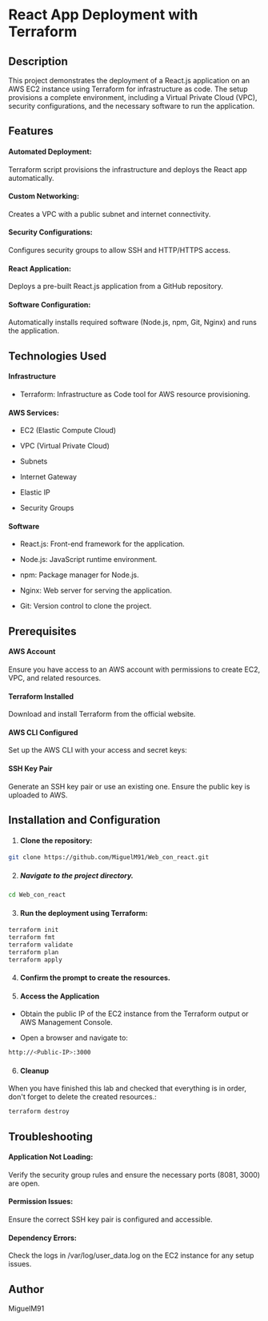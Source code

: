 # React App Deployment with Terraform

## Description

This project demonstrates the deployment of a React.js application on an AWS EC2 instance using Terraform for infrastructure as code. The setup provisions a complete environment, including a Virtual Private Cloud (VPC), security configurations, and the necessary software to run the application.

## Features

#### Automated Deployment: 
Terraform script provisions the infrastructure and deploys the React app automatically.

#### Custom Networking: 
Creates a VPC with a public subnet and internet connectivity.

#### Security Configurations: 
Configures security groups to allow SSH and HTTP/HTTPS access.

#### React Application: 
Deploys a pre-built React.js application from a GitHub repository.

#### Software Configuration: 
Automatically installs required software (Node.js, npm, Git, Nginx) and runs the application.

## Technologies Used

#### Infrastructure

* Terraform: Infrastructure as Code tool for AWS resource provisioning.

#### AWS Services:

* EC2 (Elastic Compute Cloud)

* VPC (Virtual Private Cloud)

* Subnets

* Internet Gateway

* Elastic IP

* Security Groups

#### Software

* React.js: Front-end framework for the application.

* Node.js: JavaScript runtime environment.

* npm: Package manager for Node.js.

* Nginx: Web server for serving the application.

* Git: Version control to clone the project.

## Prerequisites

#### AWS Account

Ensure you have access to an AWS account with permissions to create EC2, VPC, and related resources.

#### Terraform Installed

Download and install Terraform from the official website.

#### AWS CLI Configured

Set up the AWS CLI with your access and secret keys:

#### SSH Key Pair

Generate an SSH key pair or use an existing one. Ensure the public key is uploaded to AWS.

## Installation and Configuration

1. #### Clone the repository:
```bash
git clone https://github.com/MiguelM91/Web_con_react.git
```
2. ##### Navigate to the project directory.

```bash
cd Web_con_react
```
3. #### Run the deployment using Terraform:

```bash
terraform init
terraform fmt
terraform validate
terraform plan
terraform apply

```

4. #### Confirm the prompt to create the resources.

5. #### Access the Application

* Obtain the public IP of the EC2 instance from the Terraform output or AWS Management Console.

* Open a browser and navigate to:
 ```bash
http://<Public-IP>:3000
```
6. #### Cleanup

When you have finished this lab and checked that everything is in order, don't forget to delete the created resources.:

 ```bash
terraform destroy
```

## Troubleshooting

#### Application Not Loading: 
Verify the security group rules and ensure the necessary ports (8081, 3000) are open.

#### Permission Issues: 
Ensure the correct SSH key pair is configured and accessible.

#### Dependency Errors: 
Check the logs in /var/log/user_data.log on the EC2 instance for any setup issues.

## Author

MiguelM91